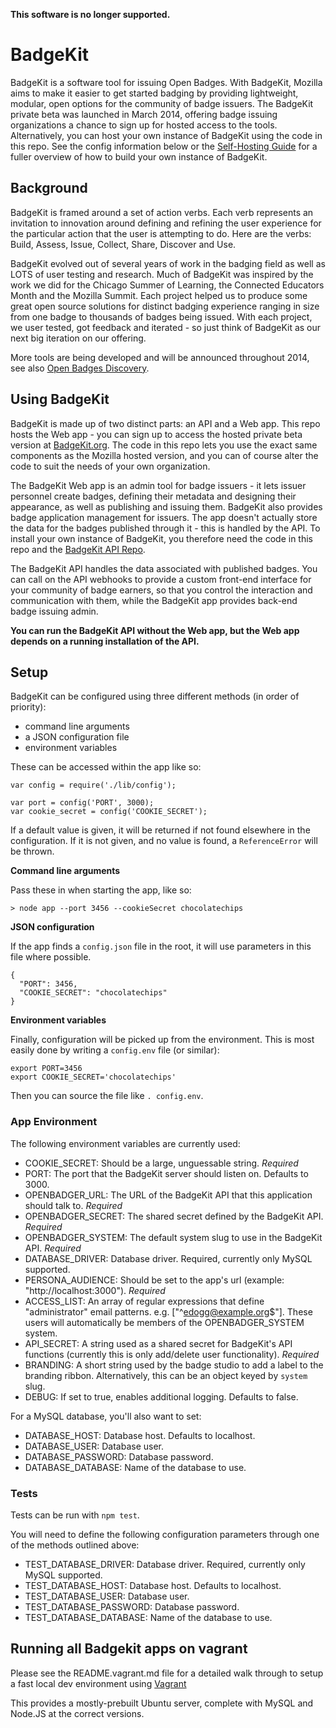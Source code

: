 
**This software is no longer supported.**

# BadgeKit

BadgeKit is a software tool for issuing Open Badges. With BadgeKit, Mozilla aims to make it easier to get started badging by providing lightweight, modular, open options for the community of badge issuers. The BadgeKit private beta was launched in March 2014, offering badge issuing organizations a chance to sign up for hosted access to the tools. Alternatively, you can host your own instance of BadgeKit using the code in this repo. See the config information below or the [Self-Hosting Guide](https://github.com/mozilla/openbadges-badgekit/wiki/BadgeKit-Self-Hosting-Guide) for a fuller overview of how to build your own instance of BadgeKit.

## Background

BadgeKit is framed around a set of action verbs. Each verb represents an invitation to innovation around defining and refining the user experience for the particular action that the user is attempting to do. Here are the verbs: Build, Assess, Issue, Collect, Share, Discover and Use.

BadgeKit evolved out of several years of work in the badging field as well as LOTS of user testing and research. Much of BadgeKit was inspired by the work we did for the Chicago Summer of Learning, the Connected Educators Month and the Mozilla Summit. Each project helped us to produce some great open source solutions for distinct badging experience ranging in size from one badge to thousands of badges being issued. With each project, we user tested, got feedback and iterated - so just think of BadgeKit as our next big iteration on our offering.

More tools are being developed and will be announced throughout 2014, see also [Open Badges Discovery](http://discovery.openbadges.org/).

## Using BadgeKit

BadgeKit is made up of two distinct parts: an API and a Web app. This repo hosts the Web app - you can sign up to access the hosted private beta version at [BadgeKit.org](http://badgekit.openbadges.org/). The code in this repo lets you use the exact same components as the Mozilla hosted version, and you can of course alter the code to suit the needs of your own organization.

The BadgeKit Web app is an admin tool for badge issuers - it lets issuer personnel create badges, defining their metadata and designing their appearance, as well as publishing and issuing them. BadgeKit also provides badge application management for issuers. The app doesn't actually store the data for the badges published through it - this is handled by the API. To install your own instance of BadgeKit, you therefore need the code in this repo and the [BadgeKit API Repo](https://github.com/mozilla/badgekit-api).

The BadgeKit API handles the data associated with published badges. You can call on the API webhooks to provide a custom front-end interface for your community of badge earners, so that you control the interaction and communication with them, while the BadgeKit app provides back-end badge issuing admin.

__You can run the BadgeKit API without the Web app, but the Web app depends on a running installation of the API.__

## Setup

BadgeKit can be configured using three different methods (in order of priority):

 * command line arguments
 * a JSON configuration file
 * environment variables

These can be accessed within the app like so:

```
var config = require('./lib/config');

var port = config('PORT', 3000);
var cookie_secret = config('COOKIE_SECRET');
```

If a default value is given, it will be returned if not found elsewhere in the configuration. If it is not given, and no value is found, a `ReferenceError` will be thrown.

**Command line arguments**

Pass these in when starting the app, like so:

```
> node app --port 3456 --cookieSecret chocolatechips
```

**JSON configuration**

If the app finds a `config.json` file in the root, it will use parameters in this file where possible.

```
{
  "PORT": 3456,
  "COOKIE_SECRET": "chocolatechips"
}
```

**Environment variables**

Finally, configuration will be picked up from the environment. This is most easily done by writing a `config.env` file (or similar):

```
export PORT=3456
export COOKIE_SECRET='chocolatechips'
```

Then you can source the file like `. config.env`.

### App Environment

The following environment variables are currently used:

- COOKIE_SECRET: Should be a large, unguessable string. _Required_
- PORT: The port that the BadgeKit server should listen on. Defaults to 3000.
- OPENBADGER_URL: The URL of the BadgeKit API that this application should talk to. _Required_
- OPENBADGER_SECRET: The shared secret defined by the BadgeKit API. _Required_
- OPENBADGER_SYSTEM: The default system slug to use in the BadgeKit API. _Required_
- DATABASE_DRIVER: Database driver. Required, currently only MySQL supported.
- PERSONA_AUDIENCE: Should be set to the app's url (example: "http://localhost:3000"). _Required_
- ACCESS_LIST: An array of regular expressions that define "administrator" email patterns.  e.g. ["^edogg@example.org$"].  These users will automatically be members of the OPENBADGER_SYSTEM system.
- API_SECRET: A string used as a shared secret for BadgeKit's API functions (currently this is only add/delete user functionality). _Required_
- BRANDING: A short string used by the badge studio to add a label to the branding ribbon. Alternatively, this can be an object keyed by `system` slug.
- DEBUG: If set to true, enables additional logging. Defaults to false.

For a MySQL database, you'll also want to set:

- DATABASE_HOST: Database host. Defaults to localhost.
- DATABASE_USER: Database user.
- DATABASE_PASSWORD: Database password.
- DATABASE_DATABASE: Name of the database to use.

### Tests

Tests can be run with `npm test`.

You will need to define the following configuration parameters through one of the
methods outlined above:

- TEST_DATABASE_DRIVER: Database driver. Required, currently only MySQL supported.
- TEST_DATABASE_HOST: Database host. Defaults to localhost.
- TEST_DATABASE_USER: Database user.
- TEST_DATABASE_PASSWORD: Database password.
- TEST_DATABASE_DATABASE: Name of the database to use.


## Running all Badgekit apps on vagrant

Please see the README.vagrant.md file for a detailed walk through to setup a fast local dev environment using [Vagrant](http://www.vagrantup.com/)

This provides a mostly-prebuilt Ubuntu server, complete with MySQL and Node.JS at the correct versions.
